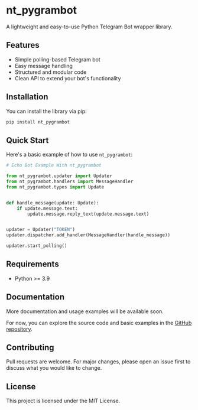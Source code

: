 # nt_pygrambot

A lightweight and easy-to-use Python Telegram Bot wrapper library.

## Features

- Simple polling-based Telegram bot
- Easy message handling
- Structured and modular code
- Clean API to extend your bot's functionality

## Installation

You can install the library via pip:

```bash
pip install nt_pygrambot
````

## Quick Start

Here's a basic example of how to use `nt_pygrambot`:

```python
# Echo Bot Example With nt_pygrambot

from nt_pygrambot.updater import Updater
from nt_pygrambot.handlers import MessageHandler
from nt_pygrambot.types import Update


def handle_message(update: Update):
    if update.message.text:
        update.message.reply_text(update.message.text)


updater = Updater("TOKEN")
updater.dispatcher.add_handler(MessageHandler(handle_message))

updater.start_polling()
```

## Requirements

* Python >= 3.9

## Documentation

More documentation and usage examples will be available soon.

For now, you can explore the source code and basic examples in the [GitHub repository](https://github.com/ziyocamp/py-gram-bot/pygrambot).

## Contributing

Pull requests are welcome. For major changes, please open an issue first to discuss what you would like to change.

## License

This project is licensed under the MIT License.

```
